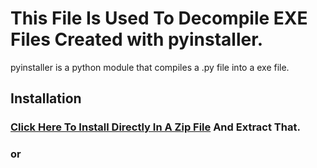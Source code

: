 # This File Is Used To Decompile EXE Files Created with pyinstaller.
pyinstaller is a python module that compiles a .py file into a exe file.

## Installation
### [Click Here To Install Directly In A Zip File](https://github.com/OCEANOFANYTHINGOFFICIAL/pyinstxtractor.py/archive/refs/heads/main.zip) And Extract That.
### or
```git
```
